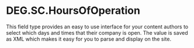 # DEG.SC.HoursOfOperation
This field type provides an easy to use interface for your content authors to select which days and times that their company is open.  The value is saved as XML which makes it easy for you to parse and display on the site.
